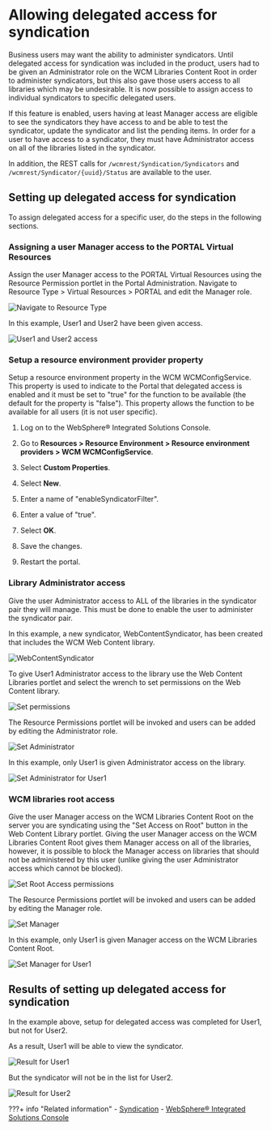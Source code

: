 # Allowing delegated access for syndication

Business users may want the ability to administer syndicators. Until delegated access for syndication was included in the product, users had to be given an Administrator role on the WCM Libraries Content Root in order to administer syndicators, but this also gave those users access to all libraries which may be undesirable. It is now possible to assign access to individual syndicators to specific delegated users. 

If this feature is enabled, users having at least Manager access are eligible to see the syndicators they have access to and be able to test the syndicator, update the syndicator and list the pending items. In order for a user to have access to a syndicator, they must have Administrator access on all of the libraries listed in the syndicator.

In addition, the REST calls for `/wcmrest/Syndication/Syndicators` and `/wcmrest/Syndicator/{uuid}/Status` are available to the user.

## Setting up delegated access for syndication

To assign delegated access for a specific user, do the steps in the following sections.

### Assigning a user Manager access to the PORTAL Virtual Resources

Assign the user Manager access to the PORTAL Virtual Resources using the Resource Permission portlet in the Portal Administration. Navigate to Resource Type > Virtual Resources > PORTAL and edit the Manager role.

 ![Navigate to Resource Type](../../../../images/DelegatedAccessSyn1.png)

 In this example, User1 and User2 have been given access.

 ![User1 and User2 access](../../../../images/DelegatedAccessSyn2.png)


### Setup a resource environment provider property 

Setup a resource environment property in the WCM WCMConfigService. This property is used to indicate to the Portal that delegated access is enabled and it must be set to "true" for the function to be available (the default for the property is "false"). This property allows the function to be available for all users (it is not user specific).

1.  Log on to the WebSphere® Integrated Solutions Console.

2.  Go to **Resources > Resource Environment > Resource environment providers > WCM WCMConfigService**.

3.  Select **Custom Properties**.

4.  Select **New**.

5.  Enter a name of "enableSyndicatorFilter".

6.  Enter a value of "true". 

7.  Select **OK**.

8.  Save the changes.

9.  Restart the portal.


### Library Administrator access
 
Give the user Administrator access to ALL of the libraries in the syndicator pair they will manage. This must be done to enable the user to administer the syndicator pair.

In this example, a new syndicator, WebContentSyndicator, has been created that includes the WCM Web Content library.

![WebContentSyndicator](../../../../images/DelegatedAccessSyn3.png)

To give User1 Administrator access to the library use the Web Content Libraries portlet and select the wrench to set permissions on the Web Content library.

![Set permissions](../../../../images/DelegatedAccessSyn4.png)

The Resource Permissions portlet will be invoked and users can be added by editing the Administrator role.

![Set Administrator](../../../../images/DelegatedAccessSyn5.png)

In this example, only User1 is given Administrator access on the library.

![Set Administrator for User1](../../../../images/DelegatedAccessSyn6.png)

### WCM libraries root access

Give the user Manager access on the WCM Libraries Content Root on the server you are syndicating using the "Set Access on Root" button in the Web Content Library portlet. Giving the user Manager access on the WCM Libraries Content Root gives them Manager access on all of the libraries, however, it is possible to block the Manager access on libraries that should not be administered by this user (unlike giving the user Administrator access which cannot be blocked).

![Set Root Access permissions](../../../../images/DelegatedAccessSyn7.png)

The Resource Permissions portlet will be invoked and users can be added by editing the Manager role.

![Set Manager](../../../../images/DelegatedAccessSyn8.png)

In this example, only User1 is given Manager access on the WCM Libraries Content Root.

![Set Manager for User1](../../../../images/DelegatedAccessSyn9.png)

## Results of setting up delegated access for syndication

In the example above, setup for delegated access was completed for User1, but not for User2. 

As a result, User1 will be able to view the syndicator.

![Result for User1](../../../../images/DelegatedAccessSyn10.png)

But the syndicator will not be in the list for User2. 

![Result for User2](../../../../images/DelegatedAccessSyn11.png)


<!--
**Parent topic:**[How to manage syndicators and subscribers](../panel_help/wcm_syndication.md) -->

???+ info "Related information"
    - [Syndication](../index.md)
    - [WebSphere® Integrated Solutions Console](../../../../deploy_dx/manage/portal_admin_tools/WebSphere_Integrated_Solutions_Console.md)





